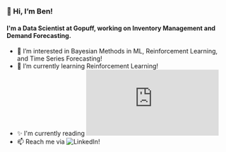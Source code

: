 ### 👋 Hi, I’m Ben!
#### I'm a Data Scientist at Gopuff, working on Inventory Management and Demand Forecasting.
- 👀 I’m interested in Bayesian Methods in ML, Reinforcement Learning, and Time Series Forecasting!
- 🌱 I’m currently learning Reinforcement Learning!
- ✨ I'm currently reading ![Probabilistic Machine Learning: An Introduction!](https://probml.github.io/pml-book/book1.html)
- 📫 Reach me via ![LinkedIn!](https://www.linkedin.com/in/ben-f-hicks/)

<!---
benfhicks/benfhicks is a ✨ special ✨ repository because its `README.md` (this file) appears on your GitHub profile.
You can click the Preview link to take a look at your changes.
--->

